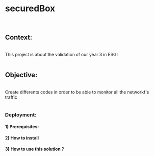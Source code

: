 # securedBox
<br>

## Context:
<br>
This project is about the validation of our year 3 in ESGI

<br>
<br>

## Objective:
<br>
Create differents codes in order to be able to monitor all the networkf's traffic

<br>
<br>

### Deployment:

#### 1) Prerequisites: 

#### 2) How to install

#### 3) How to use this solution ?
